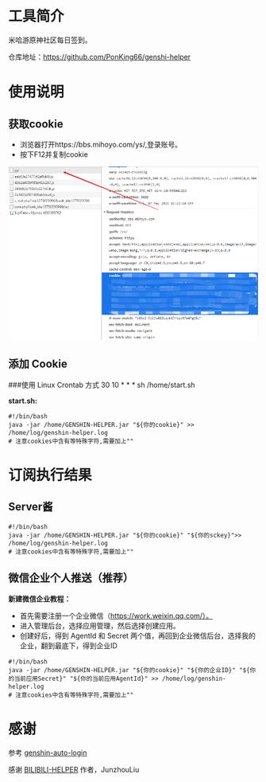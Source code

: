 # 工具简介
米哈游原神社区每日签到。

仓库地址：https://github.com/PonKing66/genshi-helper

# 使用说明
## 获取cookie

- 浏览器打开https://bbs.mihoyo.com/ys/,登录账号。
- 按下F12并复制cookie

![](./images/img_1.png)

## 添加 Cookie
###使用 Linux Crontab 方式
30 10 * * * sh /home/start.sh

**start.sh:**
```shell
#!/bin/bash
java -jar /home/GENSHIN-HELPER.jar "${你的cookie}" >> /home/log/genshin-helper.log
# 注意cookies中含有等特殊字符,需要加上""
```

# 订阅执行结果
## Server酱

```shell
#!/bin/bash
java -jar /home/GENSHIN-HELPER.jar "${你的cookie}" "${你的sckey}">> /home/log/genshin-helper.log
# 注意cookies中含有等特殊字符,需要加上""
```

## 微信企业个人推送（推荐）

**新建微信企业教程：**

- 首先需要注册一个企业微信（https://work.weixin.qq.com/）。
- 进入管理后台，选择应用管理，然后选择创建应用。
- 创建好后，得到 AgentId 和 Secret 两个值，再回到企业微信后台，选择我的企业，翻到最底下，得到企业ID

```shell
#!/bin/bash
java -jar /home/GENSHIN-HELPER.jar "${你的cookie}" "${你的企业ID}" "${你的当前应用Secret}" "${你的当前应用AgentId}" >> /home/log/genshin-helper.log
# 注意cookies中含有等特殊字符,需要加上""
```
# 感谢
参考 [genshin-auto-login](https://github.com/Viole403/genshin-auto-login) 

感谢 [BILIBILI-HELPER](https://github.com/JunzhouLiu/BILIBILI-HELPER) 作者，JunzhouLiu
